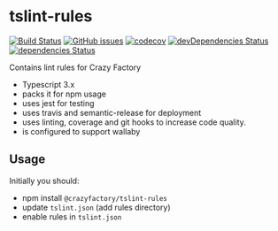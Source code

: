 # tslint-rules

<!--[![Greenkeeper badge](https://badges.greenkeeper.io/crazyfactory/tslint-rules.svg)](https://greenkeeper.io/) -->
[![Build Status](https://travis-ci.org/crazyfactory/tslint-rules.svg)](https://travis-ci.org/crazyfactory/tslint-rules)
[![GitHub issues](https://img.shields.io/github/issues/crazyfactory/tslint-rules.svg)](https://github.com/crazyfactory/tslint-rules/issues)
[![codecov](https://codecov.io/gh/crazyfactory/tslint-rules/branch/master/graph/badge.svg)](https://codecov.io/gh/crazyfactory/tslint-rules)
[![devDependencies Status](https://david-dm.org/crazyfactory/tslint-rules/dev-status.svg)](https://david-dm.org/crazyfactory/tslint-rules?type=dev)
[![dependencies Status](https://david-dm.org/crazyfactory/tslint-rules/status.svg)](https://david-dm.org/crazyfactory/tslint-rules)

Contains lint rules for Crazy Factory

- Typescript 3.x
- packs it for npm usage
- uses jest for testing
- uses travis and semantic-release for deployment
- uses linting, coverage and git hooks to increase code quality.
- is configured to support wallaby

## Usage

Initially you should:

- npm install `@crazyfactory/tslint-rules`
- update `tslint.json` (add rules directory)
- enable rules in `tslint.json`
